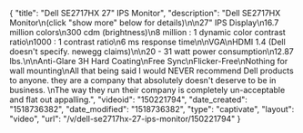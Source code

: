 {
    "title": "Dell SE2717HX 27\" IPS Monitor",
    "description": "Dell SE2717HX Monitor\n(click \"show more\" below for details)\n\n27\" IPS Display\n16.7 million colors\n300 cdm (brightness)\n8 million : 1 dynamic color contrast ratio\n1000 : 1 contrast ratio\n6 ms response time\n\nVGA\nHDMI 1.4 (Dell doesn't specify. newegg claims)\n\n20 - 31 watt power consumption\n12.87 lbs.\n\nAnti-Glare 3H Hard Coating\nFree Sync\nFlicker-Free\nNothing for wall mounting\nAll that being said I would NEVER recommend Dell products to anyone. they are a company that absolutely doesn't deserve to be in business. \nThe way they run their company is completely un-acceptable and flat out appalling.",
    "videoid": "150221794",
    "date_created": "1518736382",
    "date_modified": "1518736382",
    "type": "captivate",
    "layout": "video",
    "url": "\/v\/dell-se2717hx-27-ips-monitor\/150221794"
}